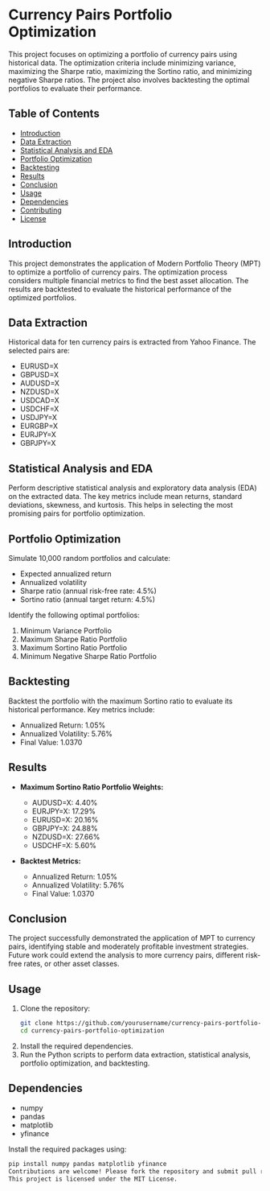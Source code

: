 # Currency Pairs Portfolio Optimization

This project focuses on optimizing a portfolio of currency pairs using historical data. The optimization criteria include minimizing variance, maximizing the Sharpe ratio, maximizing the Sortino ratio, and minimizing negative Sharpe ratios. The project also involves backtesting the optimal portfolios to evaluate their performance.

## Table of Contents
- [Introduction](#introduction)
- [Data Extraction](#data-extraction)
- [Statistical Analysis and EDA](#statistical-analysis-and-eda)
- [Portfolio Optimization](#portfolio-optimization)
- [Backtesting](#backtesting)
- [Results](#results)
- [Conclusion](#conclusion)
- [Usage](#usage)
- [Dependencies](#dependencies)
- [Contributing](#contributing)
- [License](#license)

## Introduction

This project demonstrates the application of Modern Portfolio Theory (MPT) to optimize a portfolio of currency pairs. The optimization process considers multiple financial metrics to find the best asset allocation. The results are backtested to evaluate the historical performance of the optimized portfolios.

## Data Extraction

Historical data for ten currency pairs is extracted from Yahoo Finance. The selected pairs are:
- EURUSD=X
- GBPUSD=X
- AUDUSD=X
- NZDUSD=X
- USDCAD=X
- USDCHF=X
- USDJPY=X
- EURGBP=X
- EURJPY=X
- GBPJPY=X

## Statistical Analysis and EDA

Perform descriptive statistical analysis and exploratory data analysis (EDA) on the extracted data. The key metrics include mean returns, standard deviations, skewness, and kurtosis. This helps in selecting the most promising pairs for portfolio optimization.

## Portfolio Optimization

Simulate 10,000 random portfolios and calculate:
- Expected annualized return
- Annualized volatility
- Sharpe ratio (annual risk-free rate: 4.5%)
- Sortino ratio (annual target return: 4.5%)

Identify the following optimal portfolios:
1. Minimum Variance Portfolio
2. Maximum Sharpe Ratio Portfolio
3. Maximum Sortino Ratio Portfolio
4. Minimum Negative Sharpe Ratio Portfolio

## Backtesting

Backtest the portfolio with the maximum Sortino ratio to evaluate its historical performance. Key metrics include:
- Annualized Return: 1.05%
- Annualized Volatility: 5.76%
- Final Value: 1.0370

## Results

- **Maximum Sortino Ratio Portfolio Weights:**
  - AUDUSD=X: 4.40%
  - EURJPY=X: 17.29%
  - EURUSD=X: 20.16%
  - GBPJPY=X: 24.88%
  - NZDUSD=X: 27.66%
  - USDCHF=X: 5.60%

- **Backtest Metrics:**
  - Annualized Return: 1.05%
  - Annualized Volatility: 5.76%
  - Final Value: 1.0370

## Conclusion

The project successfully demonstrated the application of MPT to currency pairs, identifying stable and moderately profitable investment strategies. Future work could extend the analysis to more currency pairs, different risk-free rates, or other asset classes.

## Usage

1. Clone the repository:
    ```bash
    git clone https://github.com/yourusername/currency-pairs-portfolio-optimization.git
    cd currency-pairs-portfolio-optimization
    ```
2. Install the required dependencies.
3. Run the Python scripts to perform data extraction, statistical analysis, portfolio optimization, and backtesting.

## Dependencies

- numpy
- pandas
- matplotlib
- yfinance

Install the required packages using:
```bash
pip install numpy pandas matplotlib yfinance
Contributions are welcome! Please fork the repository and submit pull requests for any improvements or bug fixes.
This project is licensed under the MIT License.
